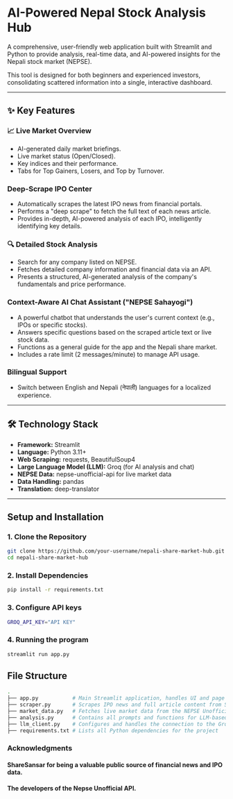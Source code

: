 # AI-Powered Nepal Stock Analysis Hub

A comprehensive, user-friendly web application built with Streamlit and Python to provide analysis, real-time data, and AI-powered insights for the Nepali stock market (NEPSE).

This tool is designed for both beginners and experienced investors, consolidating scattered information into a single, interactive dashboard.

---

## ✨ Key Features

### 📈 Live Market Overview
- AI-generated daily market briefings.
- Live market status (Open/Closed).
- Key indices and their performance.
- Tabs for Top Gainers, Losers, and Top by Turnover.

###  Deep-Scrape IPO Center
- Automatically scrapes the latest IPO news from financial portals.
- Performs a "deep scrape" to fetch the full text of each news article.
- Provides in-depth, AI-powered analysis of each IPO, intelligently identifying key details.

### 🔍 Detailed Stock Analysis
- Search for any company listed on NEPSE.
- Fetches detailed company information and financial data via an API.
- Presents a structured, AI-generated analysis of the company's fundamentals and price performance.

###  Context-Aware AI Chat Assistant ("NEPSE Sahayogi")
- A powerful chatbot that understands the user's current context (e.g., IPOs or specific stocks).
- Answers specific questions based on the scraped article text or live stock data.
- Functions as a general guide for the app and the Nepali share market.
- Includes a rate limit (2 messages/minute) to manage API usage.

###  Bilingual Support
- Switch between English and Nepali (नेपाली) languages for a localized experience.

---

## 🛠️ Technology Stack

- **Framework:** Streamlit
- **Language:** Python 3.11+
- **Web Scraping:** requests, BeautifulSoup4
- **Large Language Model (LLM):** Groq (for AI analysis and chat)
- **NEPSE Data:** nepse-unofficial-api for live market data
- **Data Handling:** pandas
- **Translation:** deep-translator

---

## Setup and Installation

### 1. Clone the Repository
```bash
git clone https://github.com/your-username/nepali-share-market-hub.git
cd nepali-share-market-hub
```
### 2. Install Dependencies
```bash
pip install -r requirements.txt
```
### 3. Configure API keys
```bash
GROQ_API_KEY="API KEY"
```
### 4. Running the program
```bash
streamlit run app.py
```
## File Structure
```bash
.
├── app.py           # Main Streamlit application, handles UI and page routing
├── scraper.py       # Scrapes IPO news and full article content from ShareSansar
├── market_data.py   # Fetches live market data from the NEPSE Unofficial API
├── analysis.py      # Contains all prompts and functions for LLM-based analysis
├── llm_client.py    # Configures and handles the connection to the Groq API
├── requirements.txt # Lists all Python dependencies for the project
```

### Acknowledgments

#### ShareSansar for being a valuable public source of financial news and IPO data.

#### The developers of the Nepse Unofficial API.


